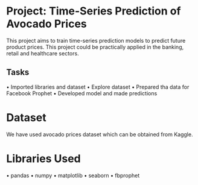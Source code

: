 # Project: Time-Series Prediction of Avocado Prices

This project aims to train time-series prediction models to predict future product prices. This project could be practically applied in the banking, retail and healthcare sectors.

## Tasks

• Imported libraries and dataset
• Explore dataset
• Prepared tha data for Facebook Prophet
• Developed model and made predictions

# Dataset

We have used avocado prices dataset which can be obtained from Kaggle.

# Libraries Used

• pandas
• numpy
• matplotlib
• seaborn
• fbprophet